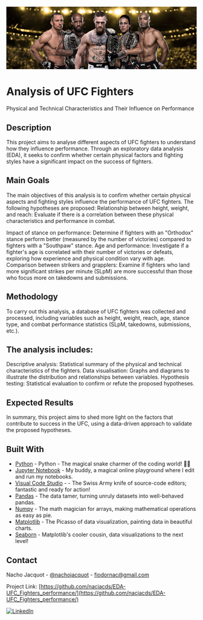![Header Image](assets/header.jpg)

# Analysis of UFC Fighters

Physical and Technical Characteristics and Their Influence on Performance

## Description

This project aims to analyse different aspects of UFC fighters to understand how they influence performance. Through an exploratory data analysis (EDA), it seeks to confirm whether certain physical factors and fighting styles have a significant impact on the success of fighters.

## Main Goals
The main objectives of this analysis is to confirm whether certain physical aspects and fighting styles influence the performance of UFC fighters. The following hypotheses are proposed:
Relationship between height, weight, and reach: Evaluate if there is a correlation between these physical characteristics and performance in combat.

Impact of stance on performance: Determine if fighters with an "Orthodox" stance perform better (measured by the number of victories) compared to fighters with a "Southpaw" stance.
Age and performance: Investigate if a fighter's age is correlated with their number of victories or defeats, exploring how experience and physical condition vary with age.
Comparison between strikers and grapplers: Examine if fighters who land more significant strikes per minute (SLpM) are more successful than those who focus more on takedowns and submissions.

## Methodology
To carry out this analysis, a database of UFC fighters was collected and processed, including variables such as height, weight, reach, age, stance type, and combat performance statistics (SLpM, takedowns, submissions, etc.).

## The analysis includes:
Descriptive analysis: Statistical summary of the physical and technical characteristics of the fighters.
Data visualisation: Graphs and diagrams to illustrate the distribution and relationships between variables.
Hypothesis testing: Statistical evaluation to confirm or refute the proposed hypotheses.

## Expected Results
In summary, this project aims to shed more light on the factors that contribute to success in the UFC, using a data-driven approach to validate the proposed hypotheses.


## Built With

* [Python](https://www.python.org/) - Python - The magical snake charmer of the coding world! 🐍✨
* [Jupyter Notebook](https://jupyter.org/) - My buddy, a magical online playground where I edit and run my notebooks.
* [Visual Code Studio](https://code.visualstudio.com/) - - The Swiss Army knife of source-code editors; fantastic and ready for action!
* [Pandas](https://pandas.pydata.org/) - The data tamer, turning unruly datasets into well-behaved pandas.
* [Numpy](https://numpy.org/) - The math magician for arrays, making mathematical operations as easy as pie.
* [Matplotlib](https://matplotlib.org/) - The Picasso of data visualization, painting data in beautiful charts.
* [Seaborn](https://seaborn.pydata.org/) - Matplotlib's cooler cousin, data visualizations to the next level!


<!-- CONTACT -->
## Contact

Nacho Jacquot - [@nachojacquot](https://twitter.com/nachojacquot) - fiodornac@gmail.com

Project Link: [https://github.com/nacjacds/EDA-UFC_Fighters_performance/](https://github.com/nacjacds/EDA-UFC_Fighters_performance/)

[![LinkedIn][linkedin-shield]][linkedin-url]

[linkedin-shield]: https://img.shields.io/badge/-LinkedIn-black.svg?style=for-the-badge&logo=linkedin&colorB=555

[linkedin-url]: https://www.linkedin.com/in/jacquot/
